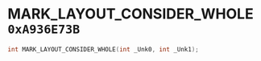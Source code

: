 # MARK_LAYOUT_CONSIDER_WHOLE `0xA936E73B`

```cpp
int MARK_LAYOUT_CONSIDER_WHOLE(int _Unk0, int _Unk1);
```